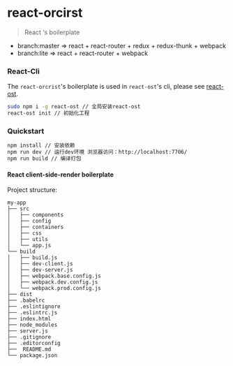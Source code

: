 # react-orcirst 

> React ‘s boilerplate 

- branch:master => react + react-router + redux + redux-thunk + webpack
- branch:lite => react + react-router + webpack

### React-Cli 
The `react-orcrist`'s boilerplate is used in `react-ost`'s cli, 
please see [react-ost](https://github.com/shangboyang/react-ost/blob/master/README.md).

```sh
sudo npm i -g react-ost // 全局安装react-ost
react-ost init // 初始化工程
```

### Quickstart

```sh
npm install // 安装依赖
npm run dev // 运行dev环境 浏览器访问：http://localhost:7706/
npm run build // 编译打包
```

#### React client-side-render boilerplate
Project structure:
```
my-app
├── src
│   ├── components
│   ├── config
│   ├── containers
│   ├── css
│   ├── utils
│   └── app.js
└── build
│   ├── build.js
│   ├── dev-client.js
│   ├── dev-server.js
│   ├── webpack.base.config.js
│   ├── webpack.dev.config.js
│   └── webpack.prod.config.js
├── dist
├── .babelrc
├── .eslintignore
├── .eslintrc.js
├── index.html
├── node_modules
├── server.js
├── .gitignore
├── .editorconfig
├──  README.md
└── package.json
```
